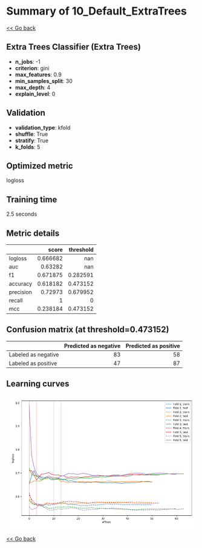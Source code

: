# Summary of 10_Default_ExtraTrees

[<< Go back](../README.md)


## Extra Trees Classifier (Extra Trees)
- **n_jobs**: -1
- **criterion**: gini
- **max_features**: 0.9
- **min_samples_split**: 30
- **max_depth**: 4
- **explain_level**: 0

## Validation
 - **validation_type**: kfold
 - **shuffle**: True
 - **stratify**: True
 - **k_folds**: 5

## Optimized metric
logloss

## Training time

2.5 seconds

## Metric details
|           |    score |   threshold |
|:----------|---------:|------------:|
| logloss   | 0.666682 |  nan        |
| auc       | 0.63282  |  nan        |
| f1        | 0.671875 |    0.282591 |
| accuracy  | 0.618182 |    0.473152 |
| precision | 0.72973  |    0.679952 |
| recall    | 1        |    0        |
| mcc       | 0.238184 |    0.473152 |


## Confusion matrix (at threshold=0.473152)
|                     |   Predicted as negative |   Predicted as positive |
|:--------------------|------------------------:|------------------------:|
| Labeled as negative |                      83 |                      58 |
| Labeled as positive |                      47 |                      87 |

## Learning curves
![Learning curves](learning_curves.png)

[<< Go back](../README.md)
